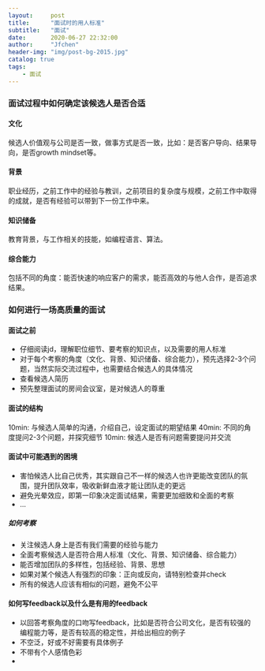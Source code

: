 ```yaml
---
layout:     post
title:      "面试时的用人标准"
subtitle:   "面试"
date:       2020-06-27 22:32:00
author:     "Jfchen"
header-img: "img/post-bg-2015.jpg"
catalog: true
tags:
    - 面试
---
```


### 面试过程中如何确定该候选人是否合适

#### 文化
候选人价值观与公司是否一致，做事方式是否一致，比如：是否客户导向、结果导向，是否growth mindset等。

#### 背景
职业经历，之前工作中的经验与教训，之前项目的复杂度与规模，之前工作中取得的成就，是否有经验可以带到下一份工作中来。

#### 知识储备
教育背景，与工作相关的技能，如编程语言、算法。

#### 综合能力
包括不同的角度：能否快速的响应客户的需求，能否高效的与他人合作，是否追求结果。

### 如何进行一场高质量的面试

#### 面试之前
- 仔细阅读jd，理解职位细节、要考察的知识点，以及需要的用人标准
- 对于每个考察的角度（文化、背景、知识储备、综合能力），预先选择2-3个问题，当然实际交流过程中，也需要结合候选人的具体情况
- 查看候选人简历
- 预先整理面试的房间会议室，是对候选人的尊重

#### 面试的结构
10min: 与候选人简单的沟通，介绍自己，设定面试的期望结果
40min: 不同的角度提问2-3个问题，并探究细节
10min: 候选人是否有问题需要提问并交流

#### 面试中可能遇到的困境
- 害怕候选人比自己优秀，其实跟自己不一样的候选人也许更能改变团队的氛围，提升团队效率，吸收新鲜血液才能让团队走的更远
- 避免光晕效应，即第一印象决定面试结果，需要更加细致和全面的考察
- ...

##### 如何考察
- 关注候选人身上是否有我们需要的经验与能力
- 全面考察候选人是否符合用人标准（文化、背景、知识储备、综合能力）
- 能否增加团队的多样性，包括经验、背景、思想
- 如果对某个候选人有强烈的印象：正向或反向，请特别检查并check
- 所有的候选人应该有相似的问题，避免不公平

#### 如何写feedback以及什么是有用的feedback
- 以回答考察角度的口吻写feedback，比如是否符合公司文化，是否有较强的编程能力等，是否有较高的稳定性，并给出相应的例子
- 不空泛，好或不好需要有具体例子
- 不带有个人感情色彩
- 
